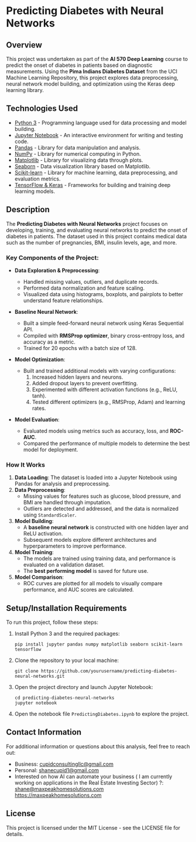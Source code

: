 # Predicting Diabetes with Neural Networks

## Overview

This project was undertaken as part of the **AI 570 Deep Learning** course to predict the onset of diabetes in patients based on diagnostic measurements. Using the **Pima Indians Diabetes Dataset** from the UCI Machine Learning Repository, this project explores data preprocessing, neural network model building, and optimization using the Keras deep learning library.

## Technologies Used

- [Python 3](https://www.python.org/doc/) - Programming language used for data processing and model building.
- [Jupyter Notebook](https://jupyter-notebook.readthedocs.io/en/stable/) - An interactive environment for writing and testing code.
- [Pandas](https://pandas.pydata.org/docs/) - Library for data manipulation and analysis.
- [NumPy](https://numpy.org/doc/stable/) - Library for numerical computing in Python.
- [Matplotlib](https://matplotlib.org/stable/contents.html) - Library for visualizing data through plots.
- [Seaborn](https://seaborn.pydata.org/) - Data visualization library based on Matplotlib.
- [Scikit-learn](https://scikit-learn.org/stable/) - Library for machine learning, data preprocessing, and evaluation metrics.
- [TensorFlow & Keras](https://www.tensorflow.org/guide/keras) - Frameworks for building and training deep learning models.

## Description

The **Predicting Diabetes with Neural Networks** project focuses on developing, training, and evaluating neural networks to predict the onset of diabetes in patients. The dataset used in this project contains medical data such as the number of pregnancies, BMI, insulin levels, age, and more.

### Key Components of the Project:

- **Data Exploration & Preprocessing**:
  - Handled missing values, outliers, and duplicate records.
  - Performed data normalization and feature scaling.
  - Visualized data using histograms, boxplots, and pairplots to better understand feature relationships.
  
- **Baseline Neural Network**:
  - Built a simple feed-forward neural network using Keras Sequential API.
  - Compiled with **RMSProp optimizer**, binary cross-entropy loss, and accuracy as a metric.
  - Trained for 20 epochs with a batch size of 128.

- **Model Optimization**:
  - Built and trained additional models with varying configurations:
    1. Increased hidden layers and neurons.
    2. Added dropout layers to prevent overfitting.
    3. Experimented with different activation functions (e.g., ReLU, tanh).
    4. Tested different optimizers (e.g., RMSProp, Adam) and learning rates.

- **Model Evaluation**:
  - Evaluated models using metrics such as accuracy, loss, and **ROC-AUC**.
  - Compared the performance of multiple models to determine the best model for deployment.

### How It Works

1. **Data Loading**: The dataset is loaded into a Jupyter Notebook using Pandas for analysis and preprocessing.
2. **Data Preprocessing**:
   - Missing values for features such as glucose, blood pressure, and BMI are handled through imputation.
   - Outliers are detected and addressed, and the data is normalized using `StandardScaler`.
3. **Model Building**:
   - A **baseline neural network** is constructed with one hidden layer and ReLU activation.
   - Subsequent models explore different architectures and hyperparameters to improve performance.
4. **Model Training**:
   - The models are trained using training data, and performance is evaluated on a validation dataset.
   - The **best performing model** is saved for future use.
5. **Model Comparison**:
   - ROC curves are plotted for all models to visually compare performance, and AUC scores are calculated.

## Setup/Installation Requirements

To run this project, follow these steps:

1. Install Python 3 and the required packages:
    ```
    pip install jupyter pandas numpy matplotlib seaborn scikit-learn tensorflow
    ```
2. Clone the repository to your local machine:
    ```
    git clone https://github.com/yourusername/predicting-diabetes-neural-networks.git
    ```
3. Open the project directory and launch Jupyter Notebook:
    ```
    cd predicting-diabetes-neural-networks
    jupyter notebook
    ```
4. Open the notebook file `PredictingDiabetes.ipynb` to explore the project.

## Contact Information

For additional information or questions about this analysis, feel free to reach out:
- Business: [cupidconsultingllc@gmail.com](mailto:cupidconsultingllc@gmail.com)
- Personal: [shanecupid1@gmail.com](mailto:shanecupid1@gmail.com)
- Interested on how AI can automate your business ( I am currently working on applications in the Real Estate Investing Sector) ?:       [shane@maxpeakhomesolutions.com](malito:shane@maxpeakhomesolutions.com)
  https://maxpeakhomesolutions.com
  
## License

This project is licensed under the MIT License - see the LICENSE file for details.
